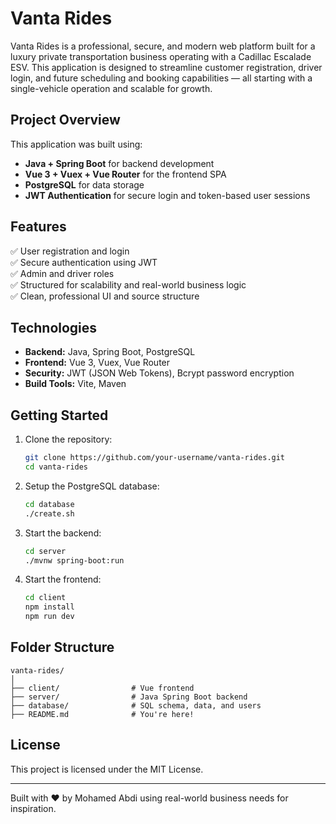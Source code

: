 # Vanta Rides

Vanta Rides is a professional, secure, and modern web platform built for a luxury private transportation business operating with a Cadillac Escalade ESV. This application is designed to streamline customer registration, driver login, and future scheduling and booking capabilities — all starting with a single-vehicle operation and scalable for growth.

## Project Overview

This application was built using:
- **Java + Spring Boot** for backend development
- **Vue 3 + Vuex + Vue Router** for the frontend SPA
- **PostgreSQL** for data storage
- **JWT Authentication** for secure login and token-based user sessions

## Features

✅ User registration and login  
✅ Secure authentication using JWT  
✅ Admin and driver roles  
✅ Structured for scalability and real-world business logic  
✅ Clean, professional UI and source structure

## Technologies

- **Backend:** Java, Spring Boot, PostgreSQL
- **Frontend:** Vue 3, Vuex, Vue Router
- **Security:** JWT (JSON Web Tokens), Bcrypt password encryption
- **Build Tools:** Vite, Maven

## Getting Started

1. Clone the repository:
   ```bash
   git clone https://github.com/your-username/vanta-rides.git
   cd vanta-rides
   ```

2. Setup the PostgreSQL database:
   ```bash
   cd database
   ./create.sh
   ```

3. Start the backend:
   ```bash
   cd server
   ./mvnw spring-boot:run
   ```

4. Start the frontend:
   ```bash
   cd client
   npm install
   npm run dev
   ```

## Folder Structure

```
vanta-rides/
│
├── client/                # Vue frontend
├── server/                # Java Spring Boot backend
├── database/              # SQL schema, data, and users
├── README.md              # You're here!
```

## License

This project is licensed under the MIT License.

---

Built with ❤️ by Mohamed Abdi using real-world business needs for inspiration.